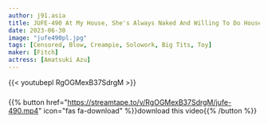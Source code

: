 ```yaml
---
author: j91.asia
title: JUFE-490 At My House, She's Always Naked And Willing To Do Housework And Sex, An Obedient Service Tadaman
date: 2023-06-30
image: "jufe490pl.jpg"
tags: [Censored, Blow, Creampie, Solowork, Big Tits, Toy]
maker: [Fitch]
actress: [Amatsuki Azu]
---
```



{{< youtubepl RgOGMexB37SdrgM >}}
###

{{% button href="https://streamtape.to/v/RgOGMexB37SdrgM/jufe-490.mp4" icon="fas fa-download" %}}download this video{{% /button %}}

